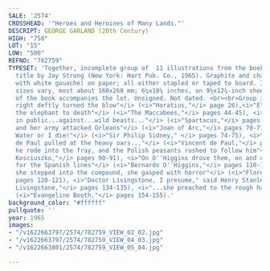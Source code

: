 ```yaml
---
SALE: '2574'
CROSSHEAD: '"Heroes and Heroines of Many Lands."'
DESCRIPT: GEORGE GARLAND (20th Century)
HIGH: "750"
LOT: "15"
LOW: "500"
REFNO: "782759"
TYPESET: 'Together, incomplete group of  11 illustrations from the book of the same
  title by Jay Strong (New York: Hart Pub. Co., 1965). Graphite and charcoal (some
  with white gouache) on paper; all either stapled or taped to board. Image and sheet
  sizes vary, most about 160x260 mm; 6¼x10¼ inches, on 9½x12¾-inch sheets. A copy
  of the book accompanies the lot. Unsigned. Not dated. <br><br>Group includes: <i>"...Horatius
  right deftly turned the blow"</i> (<i>"Horatius,"</i> page 26),<i>"Eliezer...stabbed
  the elephant to death"</i> (<i>"The Maccabees,"</i> pages 44-45), <i>"...fought
  in public...against...wild beasts..."</i> (<i>"Spartacus,"</i> pages 52-53), <i>"Joan
  and her army attacked Orleans"</i> (<i>"Joan of Arc,"</i> pages 70-71), <i>"Water!
  Water or I die!"</i> (<i>"Sir Philip Sidney," </i> pages 74-75), <i>"...Vincent
  de Paul pulled at the heavy oars..."</i> (<i>"Vincent de Paul,"</i> page 84), <i>"Then
  he rode into the fray, and the Polish peasants rushed to follow him"</i> (<i>"Thaddeus
  Kosciuszko,"</i> pages 90-91), <i>"On O''Higgins drove them, on and on -- straight
  for the Spanish lines"</i> (<i>"Bernardo O''Higgins,"</i> pages 110-111), <i>"As
  she stepped into the compound, she gasped with horror"</i> (<i>"Florence Nightingale,"</i>
  pages 120-121), <i>"Doctor Livingstone, I presume," said Henry Stanley..."</i> (<i>"David
  Livingstone,"</i> pages 134-135), <i>"...she preached to the rough hardy men..."</i>
  (<i>"Evangeline Booth,"</i> pages 154-155).'
background_color: "#ffffff"
pullquote: ''
year: 1965
images:
- "/v1622663797/2574/782759_VIEW_02_02.jpg"
- "/v1622663797/2574/782759_VIEW_04_03.jpg"
- "/v1622663801/2574/782759_VIEW_05_04.jpg"

---
```

